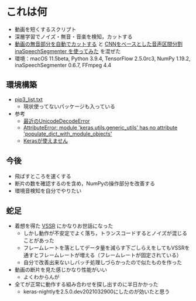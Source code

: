 # これは何

- 動画を短くするスクリプト
- 深層学習でノイズ・無音・音楽を検知，カットする
- [動画の無音部分を自動でカットする](https://nantekottai.com/2020/06/14/video-cut-silence/) と [CNNをベースとした音声区間分割 inaSpeechSegmenter を使ってみた](https://qiita.com/Nahuel/items/aba4eaabd686a1d89c37) を混ぜた
- 環境：macOS 11.5beta, Python 3.9.4, TensorFlow 2.5.0rc3, NumPy 1.19.2, inaSpeechSegmenter 0.6.7, FFmpeg 4.4

## 環境構築

- [pip3_list.txt](pip3_list.txt)
  - 現状使ってないパッケージも入っている
- 参考
  - [最近のUnicodeDecodeError](https://qiita.com/ousttrue/items/527a9c3045f710806aa9)
  - [AttributeError: module 'keras.utils.generic_utils' has no attribute 'populate_dict_with_module_objects'](https://qiita.com/hiro716/items/f3a1c9d926d345f514cf)
  - [Kerasが使えません](https://teratail.com/questions/341681?sip=n0070000_019)

## 今後

- 飛ばすところを速くする
- 断片の数を確認するのを含め，NumPyの操作部分を改善する
- 環境音検知を自分でやりたい

## 蛇足

- 着想を得た [VSSR](https://nantekottai.com/2020/07/11/vssr/) にかなりお世話になった
  - しかし動作が不安定でよく落ち，トランスコードするとノイズが混じることがあった
  - フレームレートを落としてデータ量を減らす下ごしらえをしてもVSSRを通すとフレームレートが増える（フレームレートが固定されている）
  - 自分で改善出来ないしバッチ処理しづらかったので似たものを作った
- 動画の断片を見た感じかなり性能がいい
  - よくわからんが
- 全てが正常に動作する組み合わせを探し出すのに半日かかった
  - keras-nightlyを2.5.0.dev2021032900にしたのが効いたと思う

